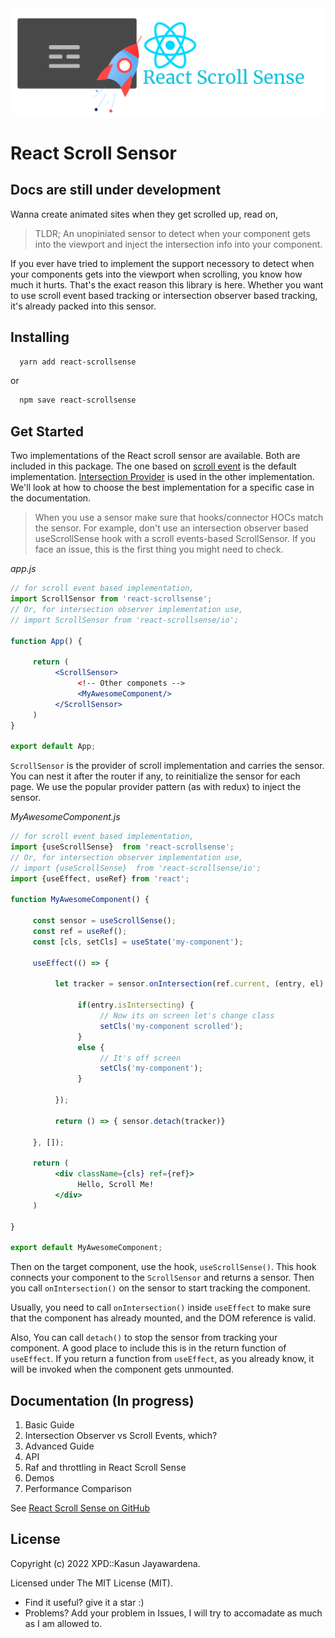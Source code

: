  <img src="./icon.png" width="800px" >

# React Scroll Sensor

## Docs are still under development

Wanna create animated sites when they get scrolled up, read on,

 > TLDR; An unopiniated sensor to detect when your component gets into the viewport and inject the intersection info into your component.

 If you ever have tried to implement the support necessory to detect when your components gets into the viewport when scrolling, you know how much it hurts. That's the exact reason this library is here.
 Whether you want to use scroll event based tracking or intersection observer based tracking, it's already packed into this sensor.

## Installing


``` sh
  yarn add react-scrollsense
 ```

 or

``` sh
  npm save react-scrollsense
 ```

## Get Started
Two implementations of the React scroll sensor are available. Both are included in this package. The one based on [scroll event](https://developer.mozilla.org/en-US/docs/Web/API/Document/scroll_event) is the default implementation. [Intersection Provider](https://developer.mozilla.org/en-US/docs/Web/API/Intersection_Observer_API) is used in the other implementation. We'll look at how to choose the best implementation for a specific case in the documentation.

> When you use a sensor make sure that hooks/connector HOCs match the sensor. For example, don't use an intersection observer based useScrollSense hook with a scroll events-based ScrollSensor. If you face an issue, this is the first thing you might need to check.


<i>app.js</i>
```jsx
// for scroll event based implementation, 
import ScrollSensor from 'react-scrollsense';
// Or, for intersection observer implementation use,
// import ScrollSensor from 'react-scrollsense/io';

function App() {

     return (
          <ScrollSensor>
               <!-- Other componets --> 
               <MyAwesomeComponent/>
          </ScrollSensor>
     )
}

export default App;
```

`ScrollSensor` is the provider of scroll implementation and carries the sensor. You can nest it after the router if any, to reinitialize the sensor for each page. We use the popular provider pattern (as with redux) to inject the sensor.

<i>MyAwesomeComponent.js</i>
```jsx
// for scroll event based implementation, 
import {useScrollSense}  from 'react-scrollsense';
// Or, for intersection observer implementation use,
// import {useScrollSense}  from 'react-scrollsense/io';
import {useEffect, useRef} from 'react';

function MyAwesomeComponent() {
     
     const sensor = useScrollSense();
     const ref = useRef();
     const [cls, setCls] = useState('my-component');

     useEffect(() => {

          let tracker = sensor.onIntersection(ref.current, (entry, el) => {

               if(entry.isIntersecting) {
                    // Now its on screen let's change class
                    setCls('my-component scrolled');
               }
               else {
                    // It's off screen
                    setCls('my-component');
               }

          });

          return () => { sensor.detach(tracker)}

     }, []);

     return (
          <div className={cls} ref={ref}>
               Hello, Scroll Me!
          </div>
     )

}

export default MyAwesomeComponent;
```

Then on the target component, use the hook, `useScrollSense()`. This hook connects your component to the `ScrollSensor` and returns a sensor. Then you call `onIntersection()` on the sensor to start tracking the component. 

Usually, you need to call `onIntersection()` inside `useEffect` to make sure that the component has already mounted, and the DOM reference is valid. 

Also,  You can call `detach()` to stop the sensor from tracking your component. A good place to include this is in the return function of `useEffect`. If you return a function from `useEffect`, as you already know, it will be invoked when the component gets unmounted.


## Documentation (In progress)

1. Basic Guide
2. Intersection Observer vs Scroll Events, which?
3. Advanced Guide
4. API
5. Raf and throttling in React Scroll Sense
6. Demos
7. Performance Comparison

See [React Scroll Sense on GitHub](https://github.com/XPD-Kasun/React-ScrollSense) 


## License

 Copyright (c) 2022 XPD::Kasun Jayawardena.

 Licensed under The MIT License (MIT).

* Find it useful? give it a star :)
* Problems? Add your problem in Issues, I will try to accomadate as much as I am allowed to.


